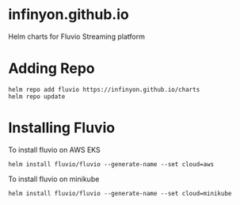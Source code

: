 # infinyon.github.io

Helm charts for Fluvio Streaming platform

# Adding Repo

```
helm repo add fluvio https://infinyon.github.io/charts
helm repo update
```

# Installing Fluvio

To install fluvio on AWS EKS

```
helm install fluvio/fluvio --generate-name --set cloud=aws
```

To install fluvio on minikube

```
helm install fluvio/fluvio --generate-name --set cloud=minikube
```

